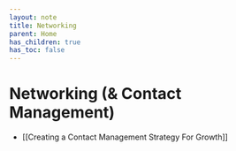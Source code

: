 ```yaml
---
layout: note
title: Networking
parent: Home
has_children: true
has_toc: false
---
```


# Networking (& Contact Management)

- [[Creating a Contact Management Strategy For Growth]]
